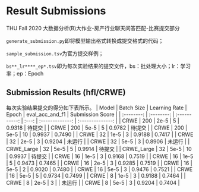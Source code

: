 # Result Submissions
THU Fall 2020 大数据分析(B)大作业-房产行业聊天问答匹配-比赛提交部分

`generate_submission.py`即将模型输出格式转换成提交格式的代码；

`sample_submission.tsv`为官方提交样例；

`bs**_lr****_ep*.tsv`即为每次实验结果的提交文件，bs：批处理大小；lr：学习率；ep：Epoch

## Submission Results (hfl/CRWE)
每次实验结果提交的得分如下表所示。
|   Model    | Batch Size | Learning Rate | Epoch | eval_acc_and_f1 | Submission Score |
| :--------: | :--------: | :-----------: | :---: | :-------------: | :--------------: |
|    CRWE    |    200     |     2e-5      |   5   |     0.9318      |      待提交      |
|    CRWE    |    200     |     5e-5      |   5   |     0.9782      |      待提交      |
|    CRWE    |    200     |     5e-5      |  10   |     0.9937      |      0.7490      |
|    CRWE    |     32     |     1e-5      |   3   |     0.9188      |      0.7417      |
|    CRWE    |     32     |     2e-5      |   3   |     0.9204      |      未运行      |
|    CRWE    |     32     |     5e-5      |   3   |     0.8906      |      未运行      |
| CRWE_Large |     32     |     5e-5      |   5   |     0.9914      |      待提交      |
| CRWE_Large |     32     |     5e-5      |  10   |     0.9937      |      待提交      |
|    CRWE    |     16     |     1e-5      |   3   |     0.9168      |      0.7519      |
|    CRWE    |     16     |     1e-5      |   5   |     0.9473      |      0.7465      |
|    CRWE    |     16     |     2e-5      |   3   |     0.9285      |      0.7519      |
|    CRWE    |     16     |     5e-5      |   2   |     0.9020      |      0.7480      |
|    CRWE    |     16     |     5e-5      |   3   |     0.9476      |      0.7521      |
|    CRWE    |     16     |     5e-5      |   5   |     0.9734      |      0.7499      |
|    CRWE    |     8      |     1e-5      |   3   |     0.9188      |      0.7464      |
|    CRWE    |     8      |     2e-5      |   3   |                 |      未运行      |
|    CRWE    |     8      |     5e-5      |   3   |     0.9204      |      0.7404      |
